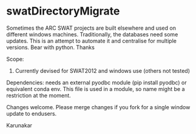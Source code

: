 # swatDirectoryMigrate
Sometimes the ARC SWAT projects are built elsewhere and used on different windows machines. Traditionally, the databases need some updates. This is an attempt to automate it and centralise for multiple versions. Bear with python.  Thanks

Scope:
1. Currently devised for SWAT2012 and windows use (others not tested)

Dependencies:
needs an external pyodbc module (pip install pyodbc) or equivalent conda env.
This file is used in a module, so name might be a restriction at the moment.

Changes welcome.
Please merge changes if you fork for a single window update to endusers.

Karunakar
